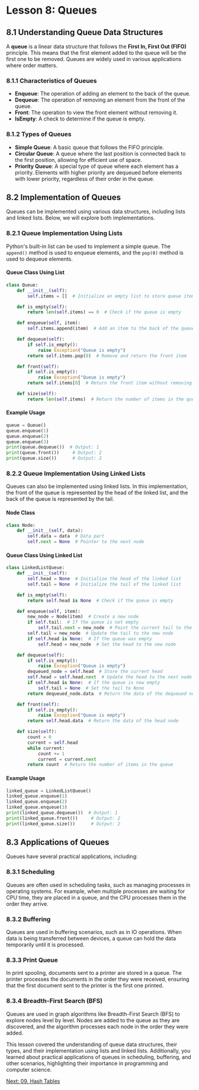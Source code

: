 # Lesson 8: Queues

## 8.1 Understanding Queue Data Structures

A **queue** is a linear data structure that follows the **First In, First Out (FIFO)** principle. This means that the first element added to the queue will be the first one to be removed. Queues are widely used in various applications where order matters.

### 8.1.1 Characteristics of Queues
- **Enqueue**: The operation of adding an element to the back of the queue.
- **Dequeue**: The operation of removing an element from the front of the queue.
- **Front**: The operation to view the front element without removing it.
- **IsEmpty**: A check to determine if the queue is empty.

### 8.1.2 Types of Queues
- **Simple Queue**: A basic queue that follows the FIFO principle.
- **Circular Queue**: A queue where the last position is connected back to the first position, allowing for efficient use of space.
- **Priority Queue**: A special type of queue where each element has a priority. Elements with higher priority are dequeued before elements with lower priority, regardless of their order in the queue.

## 8.2 Implementation of Queues

Queues can be implemented using various data structures, including lists and linked lists. Below, we will explore both implementations.

### 8.2.1 Queue Implementation Using Lists
Python's built-in list can be used to implement a simple queue. The `append()` method is used to enqueue elements, and the `pop(0)` method is used to dequeue elements.

#### Queue Class Using List
```python
class Queue:
    def __init__(self):
        self.items = []  # Initialize an empty list to store queue items

    def is_empty(self):
        return len(self.items) == 0  # Check if the queue is empty

    def enqueue(self, item):
        self.items.append(item)  # Add an item to the back of the queue

    def dequeue(self):
        if self.is_empty():
            raise Exception("Queue is empty")
        return self.items.pop(0)  # Remove and return the front item

    def front(self):
        if self.is_empty():
            raise Exception("Queue is empty")
        return self.items[0]  # Return the front item without removing it

    def size(self):
        return len(self.items)  # Return the number of items in the queue
```

#### Example Usage
```python
queue = Queue()
queue.enqueue(1)
queue.enqueue(2)
queue.enqueue(3)
print(queue.dequeue())  # Output: 1
print(queue.front())     # Output: 2
print(queue.size())      # Output: 2
```

### 8.2.2 Queue Implementation Using Linked Lists
Queues can also be implemented using linked lists. In this implementation, the front of the queue is represented by the head of the linked list, and the back of the queue is represented by the tail.

#### Node Class
```python
class Node:
    def __init__(self, data):
        self.data = data  # Data part
        self.next = None  # Pointer to the next node
```

#### Queue Class Using Linked List
```python
class LinkedListQueue:
    def __init__(self):
        self.head = None  # Initialize the head of the linked list
        self.tail = None  # Initialize the tail of the linked list

    def is_empty(self):
        return self.head is None  # Check if the queue is empty

    def enqueue(self, item):
        new_node = Node(item)  # Create a new node
        if self.tail:  # If the queue is not empty
            self.tail.next = new_node  # Point the current tail to the new node
        self.tail = new_node  # Update the tail to the new node
        if self.head is None:  # If the queue was empty
            self.head = new_node  # Set the head to the new node

    def dequeue(self):
        if self.is_empty():
            raise Exception("Queue is empty")
        dequeued_node = self.head  # Store the current head
        self.head = self.head.next  # Update the head to the next node
        if self.head is None:  # If the queue is now empty
            self.tail = None  # Set the tail to None
        return dequeued_node.data  # Return the data of the dequeued node

    def front(self):
        if self.is_empty():
            raise Exception("Queue is empty")
        return self.head.data  # Return the data of the head node

    def size(self):
        count = 0
        current = self.head
        while current:
            count += 1
            current = current.next
        return count  # Return the number of items in the queue
```

#### Example Usage
```python
linked_queue = LinkedListQueue()
linked_queue.enqueue(1)
linked_queue.enqueue(2)
linked_queue.enqueue(3)
print(linked_queue.dequeue())  # Output: 1
print(linked_queue.front())     # Output: 2
print(linked_queue.size())      # Output: 2
```

## 8.3 Applications of Queues

Queues have several practical applications, including:

### 8.3.1 Scheduling
Queues are often used in scheduling tasks, such as managing processes in operating systems. For example, when multiple processes are waiting for CPU time, they are placed in a queue, and the CPU processes them in the order they arrive.

### 8.3.2 Buffering
Queues are used in buffering scenarios, such as in IO operations. When data is being transferred between devices, a queue can hold the data temporarily until it is processed.

### 8.3.3 Print Queue
In print spooling, documents sent to a printer are stored in a queue. The printer processes the documents in the order they were received, ensuring that the first document sent to the printer is the first one printed.

### 8.3.4 Breadth-First Search (BFS)
Queues are used in graph algorithms like Breadth-First Search (BFS) to explore nodes level by level. Nodes are added to the queue as they are discovered, and the algorithm processes each node in the order they were added.

This lesson covered the understanding of queue data structures, their types, and their implementation using lists and linked lists. Additionally, you learned about practical applications of queues in scheduling, buffering, and other scenarios, highlighting their importance in programming and computer science.

[Next: 09. Hash Tables](./09-hash-tables.md)